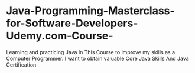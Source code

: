 # Java-Programming-Masterclass-for-Software-Developers-Udemy.com-Course-
Learning and practicing Java In This Course to improve my skills as a Computer Programmer. I want to obtain valuable Core Java Skills And Java Certification
